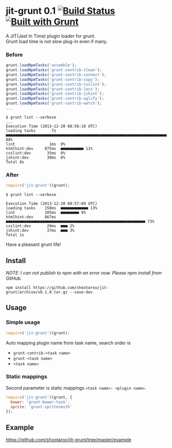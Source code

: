 # jit-grunt 0.1 [![Build Status](https://secure.travis-ci.org/shootaroo/jit-grunt.png?branch=master)](http://travis-ci.org/shootaroo/jit-grunt) [![Built with Grunt](https://cdn.gruntjs.com/builtwith.png)](http://gruntjs.com/)

A JIT(Jast In Time) plugin loader for grunt.  
Grunt load time is not slow plug-in even if many.


### Before
```js
grunt.loadNpmTasks('assemble');
grunt.loadNpmTasks('grunt-contrib-clean');
grunt.loadNpmTasks('grunt-contrib-connect');
grunt.loadNpmTasks('grunt-contrib-copy');
grunt.loadNpmTasks('grunt-contrib-csslint');
grunt.loadNpmTasks('grunt-contrib-less');
grunt.loadNpmTasks('grunt-contrib-jshint');
grunt.loadNpmTasks('grunt-contrib-uglify');
grunt.loadNpmTasks('grunt-contrib-watch');
...
```

```
$ grunt lint --verbose
...
Execution Time (2013-12-20 08:56:18 UTC)
loading tasks       7s  ■■■■■■■■■■■■■■■■■■■■■■■■■■■■■■■■■■■■■■■■■■■■■■■■■■■■■■■■■■■■■■■■■■■■■■■■■■■ 88%
lint               1ms  0%
htmlhint:dev     875ms  ■■■■■■■■■■ 11%
csslint:dev       35ms  0%
jshint:dev        30ms  0%
Total 8s
```


### After
```js
require('jit-grunt')(grunt);
```

```
$ grunt lint --verbose

Execution Time (2013-12-20 08:57:09 UTC)
loading tasks    158ms  ■■■■■■■■■■■■ 13%
lint             105ms  ■■■■■■■■ 9%
htmlhint:dev     867ms  ■■■■■■■■■■■■■■■■■■■■■■■■■■■■■■■■■■■■■■■■■■■■■■■■■■■■■■■■■■■■■ 73%
csslint:dev       29ms  ■■■ 2%
jshint:dev        37ms  ■■■ 3%
Total 1s
```

Have a pleasant grunt life!


## Install

*NOTE: I can not publish to npm with an error now. Please npm install from GitHub.*
```
npm install https://github.com/shootaroo/jit-grunt/archive/v0.1.0.tar.gz --save-dev
```

## Usage

### Simple usage
```js
require('jit-grunt')(grunt);
```

Auto mapping plugin name from task name, search order is
+ `grunt-contrib-<task name>`
+ `grunt-<task name>`
+ `<task name>`


### Static mappings
Second parameter is static mappings `<task name>: <plugin name>`.
```js
require('jit-grunt')(grunt, {
  bower: 'grunt-bower-task',
  sprite: 'grunt-spritesmith'
});
```

## Example
https://github.com/shootaroo/jit-grunt/tree/master/example
